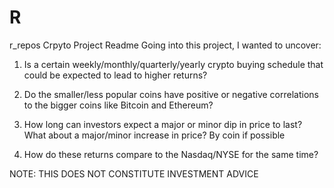 # R
r_repos
Crpyto Project Readme
Going into this project, I wanted to uncover:
1. Is a certain weekly/monthly/quarterly/yearly crypto buying schedule that could be expected to lead to higher returns?

2. Do the smaller/less popular coins have positive or negative correlations to the bigger coins like Bitcoin and Ethereum?

3. How long can investors expect a major or minor dip in price to last? What about a major/minor increase in price? By coin if possible

4. How do these returns compare to the Nasdaq/NYSE for the same time?

NOTE: THIS DOES NOT CONSTITUTE INVESTMENT ADVICE
